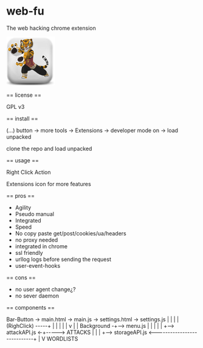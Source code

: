 # web-fu
The web hacking chrome extension

![Web-Fu](img/nuke_128.png)


== license == 

GPL v3


== install == 

(...) button -> more tools -> Extensions -> developer mode on -> load unpacked

clone the repo and load unpacked

== usage ==

Right Click          Action

Extensions icon for more features


== pros ==
- Agility
- Pseudo manual
- Integrated
- Speed
- No copy paste get/post/cookies/ua/headers
- no proxy needed
- integrated in chrome
- ssl friendly
- urllog logs before sending the request
- user-event-hooks


== cons ==
- no user agent change¿?
- no sever daemon 


== components ==

Bar-Button -> main.html ->  main.js -> settings.html -> settings.js
                                |                           |
                                |                           |
(RighClick) -----+              |                           |
                 |              |                           |
                 v              |                           |
Background -+--> menu.js        |                           |
            |                   |                           |
            +--> attackAPI.js <-+-----> ATTACKS             |
            |                                               |
            +--> storageAPI.js <----------------------------+
                       |
                       V
                   WORDLISTS


